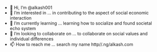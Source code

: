 - 👋 Hi, I’m @alkash001
- 👀 I’m interested in ... in contributing to the aspect of social economic interaction
- 🌱 I’m currently learning ... learning how to socialize and found societal echo system
- 💞️ I’m looking to collaborate on ... to collaborate on social values and individual differences
- 📫 How to reach me ... search my name http//.ng/alkash.com

<!---
alkash001/alkash001 is a ✨ special ✨ repository because its `README.md` (this file) appears on your GitHub profile.
You can click 
